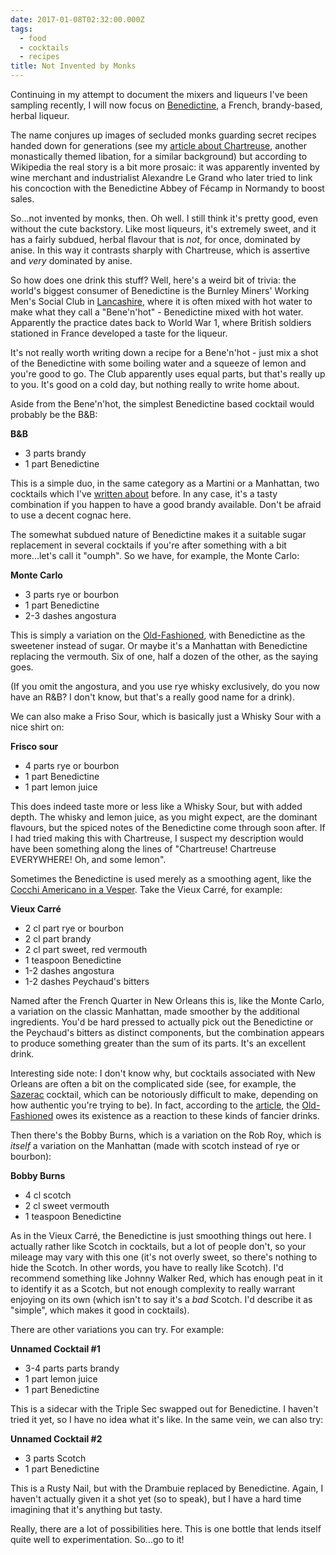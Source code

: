 ```yaml
---
date: 2017-01-08T02:32:00.000Z
tags:
  - food
  - cocktails
  - recipes
title: Not Invented by Monks
---
```


Continuing in my attempt to document the mixers and liqueurs I've been
sampling recently, I will now focus on [Benedictine][1], a French,
brandy-based, herbal liqueur.

The name conjures up images of secluded monks guarding secret recipes handed
down for generations (see my [article about Chartreuse][2], another
monastically themed libation, for a similar background) but according to
Wikipedia the real story is a bit more prosaic: it was apparently invented
by wine merchant and industrialist Alexandre Le Grand who later tried to
link his concoction with the Benedictine Abbey of Fécamp in Normandy to
boost sales.

So...not invented by monks, then.  Oh well.  I still think it's pretty good,
even without the cute backstory.  Like most liqueurs, it's extremely sweet,
and it has a fairly subdued, herbal flavour that is *not*, for once,
dominated by anise.  In this way it contrasts sharply with Chartreuse, which
is assertive and *very* dominated by anise.

So how does one drink this stuff?  Well, here's a weird bit of trivia: the
world's biggest consumer of Benedictine is the Burnley Miners' Working Men's
Social Club in [Lancashire][7], where it is often mixed with hot water to
make what they call a "Bene'n'hot" - Benedictine mixed with hot water.
Apparently the practice dates back to World War 1, where British soldiers
stationed in France developed a taste for the liqueur.

It's not really worth writing down a recipe for a Bene'n'hot - just mix a
shot of the Benedictine with some boiling water and a squeeze of lemon and
you're good to go.  The Club apparently uses equal parts, but that's really
up to you.  It's good on a cold day, but nothing really to write home about.

Aside from the Bene'n'hot, the simplest Benedictine based cocktail would
probably be the B&B:

**B&B**

* 3 parts brandy
* 1 part Benedictine

This is a simple duo, in the same category as a Martini or a Manhattan, two
cocktails which I've [written about][3] before.  In any case, it's a tasty
combination if you happen to have a good brandy available.  Don't be afraid
to use a decent cognac here.

The somewhat subdued nature of Benedictine makes it a suitable sugar
replacement in several cocktails if you're after something with a bit
more...let's call it "oumph".  So we have, for example, the Monte Carlo:

**Monte Carlo**

* 3 parts rye or bourbon
* 1 part Benedictine
* 2-3 dashes angostura

This is simply a variation on the [Old-Fashioned][6], with Benedictine as
the sweetener instead of sugar.  Or maybe it's a Manhattan with Benedictine
replacing the vermouth.  Six of one, half a dozen of the other, as the
saying goes.

(If you omit the angostura, and you use rye whisky exclusively, do you now
have an R&B?  I don't know, but that's a really good name for a drink).

We can also make a Friso Sour, which is basically just a Whisky Sour with a
nice shirt on:

**Frisco sour**

* 4 parts rye or bourbon
* 1 part Benedictine
* 1 part lemon juice

This does indeed taste more or less like a Whisky Sour, but with added
depth.  The whisky and lemon juice, as you might expect, are the dominant
flavours, but the spiced notes of the Benedictine come through soon after.
If I had tried making this with Chartreuse, I suspect my description would
have been something along the lines of "Chartreuse!  Chartreuse EVERYWHERE!
Oh, and some lemon".

Sometimes the Benedictine is used merely as a smoothing agent, like the
[Cocchi Americano in a Vesper][5].  Take the Vieux Carré, for example:

**Vieux Carré**

* 2 cl part rye or bourbon
* 2 cl part brandy
* 2 cl part sweet, red vermouth
* 1 teaspoon Benedictine
* 1-2 dashes angostura
* 1-2 dashes Peychaud's bitters

Named after the French Quarter in New Orleans this is, like the Monte Carlo,
a variation on the classic Manhattan, made smoother by the additional
ingredients.  You'd be hard pressed to actually pick out the Benedictine or
the Peychaud's bitters as distinct components, but the combination appears
to produce something greater than the sum of its parts.  It's an excellent
drink.

Interesting side note: I don't know why, but cocktails associated with New
Orleans are often a bit on the complicated side (see, for example, the
[Sazerac][4] cocktail, which can be notoriously difficult to make, depending
on how authentic you're trying to be).  In fact, according to the
[article][4], the [Old-Fashioned][6] owes its existence as a reaction to
these kinds of fancier drinks.

Then there's the Bobby Burns, which is a variation on the Rob Roy, which is
*itself* a variation on the Manhattan (made with scotch instead of rye or
bourbon):

**Bobby Burns**

* 4 cl scotch
* 2 cl sweet vermouth
* 1 teaspoon Benedictine

As in the Vieux Carré, the Benedictine is just smoothing things out here.  I
actually rather like Scotch in cocktails, but a lot of people don't, so your
mileage may vary with this one (it's not overly sweet, so there's nothing to
hide the Scotch.  In other words, you have to really like Scotch).  I'd
recommend something like Johnny Walker Red, which has enough peat in it to
identify it as a Scotch, but not enough complexity to really warrant
enjoying on its own (which isn't to say it's a *bad* Scotch.  I'd describe
it as "simple", which makes it good in cocktails).

There are other variations you can try.  For example:

**Unnamed Cocktail #1**

* 3-4 parts parts brandy
* 1 part lemon juice
* 1 part Benedictine

This is a sidecar with the Triple Sec swapped out for Benedictine.  I
haven't tried it yet, so I have no idea what it's like. In the same vein, we
can also try:

**Unnamed Cocktail #2**

* 3 parts Scotch
* 1 part Benedictine

This is a Rusty Nail, but with the Drambuie replaced by Benedictine.  Again,
I haven't actually given it a shot yet (so to speak), but I have a hard time
imagining that it's anything but tasty.

Really, there are a lot of possibilities here.  This is one bottle that
lends itself quite well to experimentation.  So...go to it!

[1]: https://en.wikipedia.org/wiki/B%C3%A9n%C3%A9dictine
[2]: /2016/12/31/chartreuse
[3]: /2014/12/23/aromatic-cocktails
[4]: https://en.wikipedia.org/wiki/Sazerac
[5]: /2016/12/22/vesper
[6]: https://en.wikipedia.org/wiki/Old_Fashioned
[7]: https://en.wikipedia.org/wiki/Lancashire
